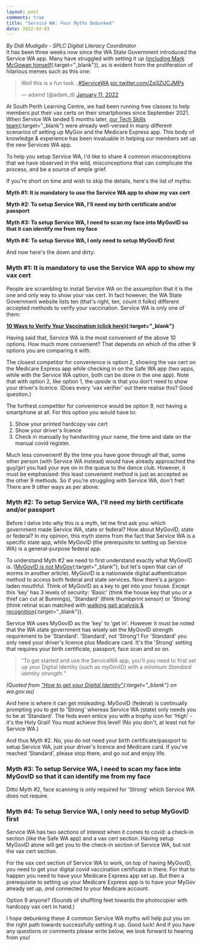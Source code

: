 ```yaml
---
layout: post
comments: true
title: "Service WA: Four Myths Debunked"
date: 2022-02-03
---
```

*By Didi Mudigdo - SPLC Digital Literacy Coordinator*  
It has been three weeks now since the WA State Government introduced the  Service WA app. Many have struggled with setting it up ([including Mark McGowan himself](https://www.perthnow.com.au/news/coronavirus/servicewa-15-million-west-australians-yet-to-download-app-as-premier-concedes-it-is-complex-c-5541739){:target="_blank"}), as is evident from the proliferation of hilarious memes such as this one:

<blockquote class="twitter-tweet"><p lang="en" dir="ltr">Well this is a fun task…<a href="https://twitter.com/hashtag/ServiceWA?src=hash&amp;ref_src=twsrc%5Etfw">#ServiceWA</a> <a href="https://t.co/Zq3ZUCJMPs">pic.twitter.com/Zq3ZUCJMPs</a></p>&mdash; adamd (@adam_d) <a href="https://twitter.com/adam_d/status/1480709952238850050?ref_src=twsrc%5Etfw">January 11, 2022</a></blockquote> <script async src="https://platform.twitter.com/widgets.js" charset="utf-8"></script>

At South Perth Learning Centre, we had been running free classes to help members put their vax certs on their smartphones since September 2021. When Service WA landed 5 months later, [our Tech Skills team](https://splconline.org.au/people/){:target="_blank"} were already well-versed in many different scenarios of setting up MyGov and the Medicare Express app. This body of knowledge & experience has been invaluable in helping our members set up the new Services WA app.

To help you setup Service WA, I'd like to share 4 common misconceptions that we have observed in the wild, misconceptions that can complicate the process, and be a source of ample grief.

If you're short on time and wish to skip the details, here's the list of myths:

**Myth #1: It is mandatory to use the Service WA app to show my vax cert**

**Myth #2: To setup Service WA, I'll need my birth certificate and/or passport**

**Myth #3: To setup Service WA, I need to scan my face into MyGovID so that it can identify me from my face**

**Myth #4: To setup Service WA, I only need to setup MyGovID first**

And now here's the down and dirty:

### Myth #1: It is mandatory to use the Service WA app to show my vax cert

People are scrambling to install Service WA on the assumption that it is the one and only way to show your vax cert. In fact however, the WA State Government website lists ten (that's right, ten, count it folks) different accepted methods to verify your vaccination. Service WA is only one of them:

**[10 Ways to Verify Your Vaccination (click here)](https://www.wa.gov.au/government/covid-19-coronavirus/covid-19-coronavirus-what-proof-of-covid-19-vaccinations-can-i-use){:target="_blank"}**

Having said that, Service WA is the most convenient of the above 10 options. How much more convenient? That depends on which of the other 9 options you are comparing it with.

The closest competitor for convenience is option 2, showing the vax cert on the Medicare Express app while checking in on the Safe WA app (two apps, while with the Service WA option, both can be done in the one app). Note that with option 2, like option 1, the upside is that you don't need to show your driver's licence. (Does every 'vax verifier' out there realise this? Good question.)

The furthest competitor for convenience would be option 9, not having a smartphone at all. For this option you would have to:

1. Show your printed hardcopy vax cert
2. Show your driver's licence
3. Check in manually by handwriting your name, the time and date on the manual covid register.

Much less convenient! By the time you have gone through all that, some other person (with Service WA instead) would have already approached the guy/girl you had your eye on in the queue to the dance club. However, it must be emphasised: this least convenient method is just as accepted as the other 9 methods. So if you're struggling with Service WA, don't fret! There are 9 other ways as per above.

### Myth #2: To setup Service WA, I'll need my birth certificate and/or passport

Before I delve into why this is a myth, let me first ask you: which government made Service WA, state or federal? How about MyGovID, state or federal? In my opinion, this myth stems from the fact that Service WA is a specific state app, while MyGovID (the prerequisite to setting up Service WA) is a general-purpose federal app.

To understand Myth #2 we need to first understand exactly what MyGovID is. ([MyGovID is *not* MyGov](https://www.mygovid.gov.au/using-mygovid-mygov){:target="_blank"}, but let's open that can of worms in another article). MyGovID is a nationwide digital authentication method to access both federal and state services. Now there's a jargon-laden mouthful. Think of MyGovID as a key to get into your house. Except this 'key' has 3 levels of security: 'Basic' (think the house key that you or a thief can cut at Bunnings), 'Standard' (think thumbprint sensor) or 'Strong' (think retinal scan matched with [walking gait analysis & recognition](https://recfaces.com/articles/what-is-gait-recognition){:target="_blank"}).

Service WA uses MyGovID as the 'key' to 'get in'. However it must be noted that the WA state government has wisely set the MyGovID strength requirement to be 'Standard'. 'Standard', not 'Strong'! For 'Standard' you only need your driver's licence plus Medicare card. It's the 'Strong' setting that requires your birth certificate, passport, face scan and so on.

> "To get started and use the ServiceWA app, you’ll you need to first set up your Digital Identity (such as myGovID) with a *minimum Standard identity strength.*"

*(Quoted from ["How to get your Digital Identity"](https://www.wa.gov.au/government/multi-step-guides/servicewa-app-support/how-get-your-digital-identity){:target="_blank"} on wa.gov.au)*

And here is where it can get misleading: MyGovID (federal) is continually prompting you to get to 'Strong' whereas Service WA (state) only needs you to be at 'Standard'. The feds even entice you with a trophy icon for 'High' - it's the Holy Grail! You must achieve this level! (No you don't, at least not for Service WA.)

And thus Myth #2. No, you do not need your birth certificate/passport to setup Service WA, just your driver's licence and Medicare card. If you've reached 'Standard', please stop there, and go out and enjoy life.

### Myth #3: To setup Service WA, I need to scan my face into MyGovID so that it can identify me from my face

Ditto Myth #2, face scanning is only required for 'Strong' which Service WA does not require.

### Myth #4: To setup Service WA, I only need to setup MyGovID first
Service WA has two sections of interest when it comes to covid: a check-in section (like the Safe WA app) and a vax cert section. Having setup MyGovID alone will get you to the check-in section of Service WA, but not the vax cert section.

For the vax cert section of Service WA to work, on top of having MyGovID, you need to get your digital covid vaccination certificate in there. For that to happen you need to have your Medicare Express app set up. But then a prerequisite to setting up your Medicare Express app is to have your MyGov already set up, *and* connected to your Medicare account.

Option 9 anyone? (Sounds of shuffling feet towards the photocopier with hardcopy vax cert in hand.)
 
I hope debunking these 4 common Service WA myths will help put you on the right path towards successfully setting it up. Good luck! And if you have any questions or comments please write below, we look forward to hearing from you!
